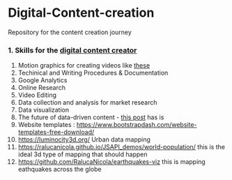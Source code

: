 # Digital-Content-creation

Repository for the content creation journey


### 1. Skills for the [digital content creator](https://www.smartinsights.com/content-management/content-marketing-strategy/the-9-most-important-content-marketing-skills-you-need-to-focus-on-in-2020/)

1. Motion graphics for creating videos like [these](https://youtu.be/4Jebn1disiA)<br>
2. Techinical and Writing Procedures & Documentation 
3. Google Analytics<br>
4. Online Research<br>
5. Video Editing <br>
6. Data collection and analysis for market research<br>
7. Data visualization<br>
8. The future of data-driven content - [this post](https://www.convinceandconvert.com/digital-marketing/future-of-data-journalism/) has is
9. Website templates : https://www.bootstrapdash.com/website-templates-free-download/
10. https://luminocity3d.org/ Urban data mapping
11. https://ralucanicola.github.io/JSAPI_demos/world-population/ this is the ideal 3d type of mapping that should happen
12. https://github.com/RalucaNicola/earthquakes-viz this is mapping eathquakes across the globe
